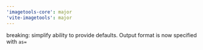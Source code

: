 ```yaml
---
'imagetools-core': major
'vite-imagetools': major
---
```


breaking: simplify ability to provide defaults. Output format is now specified with `as=`
